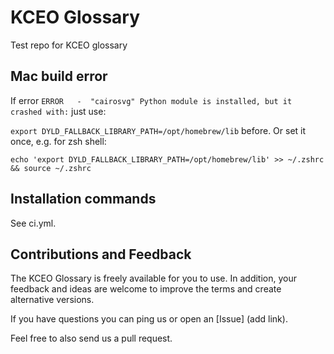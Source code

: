 # KCEO Glossary

Test repo for KCEO glossary

## Mac build error
If error `ERROR   -  "cairosvg" Python module is installed, but it crashed with:` just use:

`export DYLD_FALLBACK_LIBRARY_PATH=/opt/homebrew/lib` before. Or set it once, e.g. for zsh shell: 

`echo 'export DYLD_FALLBACK_LIBRARY_PATH=/opt/homebrew/lib' >> ~/.zshrc && source ~/.zshrc`

## Installation commands 
See ci.yml.

## Contributions and Feedback
The KCEO Glossary is freely available for you to use. In addition, your feedback and ideas are welcome to improve the terms and create alternative versions.

If you have questions you can ping us or open an [Issue] (add link).

Feel free to also send us a pull request.
